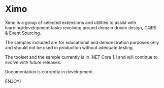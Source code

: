# Ximo
Ximo is a group of selected extensions and utilities to assist with learning/development tasks revolving around domain driven design, CQRS &amp; Event Sourcing.

The samples included are for educational and demonstration purposes only and should not be used in production without adequate testing.

The toolset and the sample currently is in .NET Core 1.1 and will continue to evolve with future releases. 

Documentation is currently in development. 

ENJOY!
